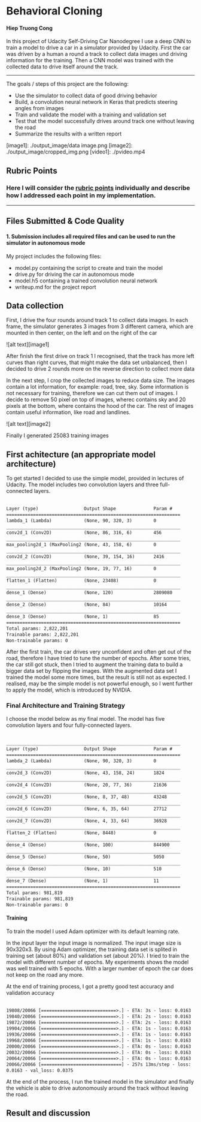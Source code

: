 # **Behavioral Cloning** 

#### Hiep Truong Cong

In this project of Udacity Self-Driving Car Nanodegree I use a deep CNN to train a model to drive a car in a simulator provided by Udacity. First the car was driven by a human a round a track to collect data images und driving information for the training. Then a CNN model was trained with the collected data to drive itself around the track.

---

The goals / steps of this project are the following:
* Use the simulator to collect data of good driving behavior
* Build, a convolution neural network in Keras that predicts steering angles from images
* Train and validate the model with a training and validation set
* Test that the model successfully drives around track one without leaving the road
* Summarize the results with a written report


[//]: # (Image References)
[image1]: ./output_image/data image.png
[image2]: ./output_image/cropped_img.png
[video1]: ./pvideo.mp4


## Rubric Points
### Here I will consider the [rubric points](https://review.udacity.com/#!/rubrics/432/view) individually and describe how I addressed each point in my implementation.  

---
## Files Submitted & Code Quality

#### 1. Submission includes all required files and can be used to run the simulator in autonomous mode

My project includes the following files:
* model.py containing the script to create and train the model
* drive.py for driving the car in autonomous mode
* model.h5 containing a trained convolution neural network 
* writeup.md for the project report

## Data collection

First, I drive the four rounds around track 1 to collect data images. In each frame, the simulator generates 3 images from 3 different camera, which are mounted in then center, on the left and on the right of the car 

![alt text][image1]

After finish the first drive on track 1 I recognised, that the track has more left curves than right curves, that might make the data set unbalanced, then I decided to drive 2 rounds more on the reverse direction to collect more data

In the next step, I crop the collected images to reduce data size. The images contain a lot information, for example: road, tree, sky. Some information is not necessary for training, therefore we can cut them out of images. I decide to remove 50 pixel on top of images, wherec contains sky and 20 pixels at the bottom, where contains the hood of the car. The rest of images contain useful information, like road and landlines.

![alt text][image2]

Finally I generated 25083 training images

## First achitecture (an appropriate model architecture)

To get started I decided to use the simple model, provided in lectures of Udacity. The model includes two convolution layers and three full-connected layers.

<pre><code>
Layer (type)                 Output Shape              Param #   
=================================================================
lambda_1 (Lambda)            (None, 90, 320, 3)        0         
_________________________________________________________________
conv2d_1 (Conv2D)            (None, 86, 316, 6)        456       
_________________________________________________________________
max_pooling2d_1 (MaxPooling2 (None, 43, 158, 6)        0         
_________________________________________________________________
conv2d_2 (Conv2D)            (None, 39, 154, 16)       2416      
_________________________________________________________________
max_pooling2d_2 (MaxPooling2 (None, 19, 77, 16)        0         
_________________________________________________________________
flatten_1 (Flatten)          (None, 23408)             0         
_________________________________________________________________
dense_1 (Dense)              (None, 120)               2809080   
_________________________________________________________________
dense_2 (Dense)              (None, 84)                10164     
_________________________________________________________________
dense_3 (Dense)              (None, 1)                 85        
=================================================================
Total params: 2,822,201
Trainable params: 2,822,201
Non-trainable params: 0
</code></pre>

After the first train, the car drives very unconfident and often get out of the road, therefore I have tried to tune the number of epochs. After some tries, the car still got stuck, then I tried to augment the training data to build a bigger data set by flipping the images. With the augmented data set I trained the model some more times, but the result is still not as expected. I realised, may be the simple model is not powerful enough, so I went further to apply the model, which is introduced by NVIDIA.

### Final Architecture and Training Strategy

I choose the model below as my final model. The model has five convolution layers and four fully-connected layers. 

<pre><code>
_________________________________________________________________
Layer (type)                 Output Shape              Param #   
=================================================================
lambda_2 (Lambda)            (None, 90, 320, 3)        0         
_________________________________________________________________
conv2d_3 (Conv2D)            (None, 43, 158, 24)       1824      
_________________________________________________________________
conv2d_4 (Conv2D)            (None, 20, 77, 36)        21636     
_________________________________________________________________
conv2d_5 (Conv2D)            (None, 8, 37, 48)         43248     
_________________________________________________________________
conv2d_6 (Conv2D)            (None, 6, 35, 64)         27712     
_________________________________________________________________
conv2d_7 (Conv2D)            (None, 4, 33, 64)         36928     
_________________________________________________________________
flatten_2 (Flatten)          (None, 8448)              0         
_________________________________________________________________
dense_4 (Dense)              (None, 100)               844900    
_________________________________________________________________
dense_5 (Dense)              (None, 50)                5050      
_________________________________________________________________
dense_6 (Dense)              (None, 10)                510       
_________________________________________________________________
dense_7 (Dense)              (None, 1)                 11        
=================================================================
Total params: 981,819
Trainable params: 981,819
Non-trainable params: 0
</code></pre>


#### Training 

To train the model I used Adam optimizer with its default learning rate. 

In the input layer the input image is normalized. The input image size is 90x320x3. By using Adam optimizer, the training data set is splited in training set (about 80%) and validation set (about 20%).
I tried to train the model with different number of epochs. My experiments shows the model was well trained with 5 epochs. With a larger number of epoch the car does not keep on the road any more. 


At the end of training process, I got a pretty good test accuracy and validation accuracy

<pre><code>
19808/20066 [============================>.] - ETA: 3s - loss: 0.0163
19840/20066 [============================>.] - ETA: 2s - loss: 0.0163
19872/20066 [============================>.] - ETA: 2s - loss: 0.0163
19904/20066 [============================>.] - ETA: 1s - loss: 0.0163
19936/20066 [============================>.] - ETA: 1s - loss: 0.0163
19968/20066 [============================>.] - ETA: 1s - loss: 0.0163
20000/20066 [============================>.] - ETA: 0s - loss: 0.0163
20032/20066 [============================>.] - ETA: 0s - loss: 0.0163
20064/20066 [============================>.] - ETA: 0s - loss: 0.0163
20066/20066 [==============================] - 257s 13ms/step - loss: 0.0163 - val_loss: 0.0375
</code></pre>

At the end of the process, I run the trained model in the simulator and finally the vehicle is able to drive autonomously around the track without leaving the road.

## Result and discussion


